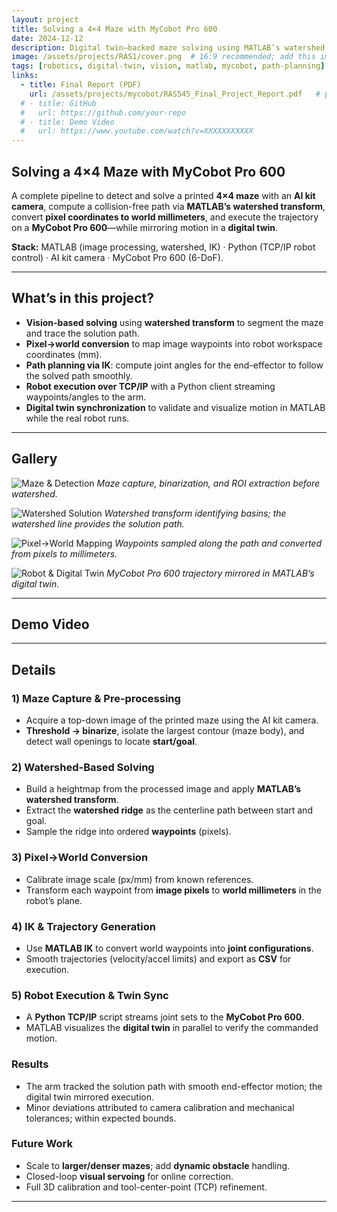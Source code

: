 ```yaml
---
layout: project
title: Solving a 4×4 Maze with MyCobot Pro 600
date: 2024-12-12
description: Digital twin–backed maze solving using MATLAB’s watershed transform, pixel→world conversion, IK path planning, and TCP control of a MyCobot Pro 600.
image: /assets/projects/RAS1/cover.png  # 16:9 recommended; add this image to your repo
tags: [robotics, digital-twin, vision, matlab, mycobot, path-planning]
links:
  - title: Final Report (PDF)
    url: /assets/projects/mycobot/RAS545_Final_Project_Report.pdf   # place the PDF here in your repo
  # - title: GitHub
  #   url: https://github.com/your-repo
  # - title: Demo Video
  #   url: https://www.youtube.com/watch?v=XXXXXXXXXXX
---
```


## Solving a 4×4 Maze with MyCobot Pro 600
A complete pipeline to detect and solve a printed **4×4 maze** with an **AI kit camera**, compute a collision-free path via **MATLAB’s watershed transform**, convert **pixel coordinates to world millimeters**, and execute the trajectory on a **MyCobot Pro 600**—while mirroring motion in a **digital twin**.  

**Stack:** MATLAB (image processing, watershed, IK) · Python (TCP/IP robot control) · AI kit camera · MyCobot Pro 600 (6-DoF).

---

## What’s in this project?
- **Vision-based solving** using **watershed transform** to segment the maze and trace the solution path.
- **Pixel→world conversion** to map image waypoints into robot workspace coordinates (mm).
- **Path planning via IK**: compute joint angles for the end-effector to follow the solved path smoothly.
- **Robot execution over TCP/IP** with a Python client streaming waypoints/angles to the arm.
- **Digital twin synchronization** to validate and visualize motion in MATLAB while the real robot runs.

---

## Gallery

<!-- Replace image paths with your captures (keep ~16:9 for neat cards) -->
![Maze & Detection](/assets/projects/mycobot/maze-detect.png)
*Maze capture, binarization, and ROI extraction before watershed.*

![Watershed Solution](/assets/projects/mycobot/watershed-path.png)
*Watershed transform identifying basins; the watershed line provides the solution path.*

![Pixel→World Mapping](/assets/projects/mycobot/pixel-world.png)
*Waypoints sampled along the path and converted from pixels to millimeters.*

![Robot & Digital Twin](/assets/projects/mycobot/digital-twin.png)
*MyCobot Pro 600 trajectory mirrored in MATLAB’s digital twin.*

---

## Demo Video
<!-- Uncomment and paste your YouTube VIDEO_ID -->
<!--
<div class="video-wrap">
  <iframe
    src="https://www.youtube.com/embed/VIDEO_ID"
    title="Maze Solving with MyCobot Pro 600"
    frameborder="0"
    allowfullscreen>
  </iframe>
</div>
-->

---

## Details

### 1) Maze Capture & Pre-processing
- Acquire a top-down image of the printed maze using the AI kit camera.  
- **Threshold → binarize**, isolate the largest contour (maze body), and detect wall openings to locate **start/goal**.

### 2) Watershed-Based Solving
- Build a heightmap from the processed image and apply **MATLAB’s watershed transform**.  
- Extract the **watershed ridge** as the centerline path between start and goal.  
- Sample the ridge into ordered **waypoints** (pixels).

### 3) Pixel→World Conversion
- Calibrate image scale (px/mm) from known references.  
- Transform each waypoint from **image pixels** to **world millimeters** in the robot’s plane.

### 4) IK & Trajectory Generation
- Use **MATLAB IK** to convert world waypoints into **joint configurations**.  
- Smooth trajectories (velocity/accel limits) and export as **CSV** for execution.

### 5) Robot Execution & Twin Sync
- A **Python TCP/IP** script streams joint sets to the **MyCobot Pro 600**.  
- MATLAB visualizes the **digital twin** in parallel to verify the commanded motion.

### Results
- The arm tracked the solution path with smooth end-effector motion; the digital twin mirrored execution.
- Minor deviations attributed to camera calibration and mechanical tolerances; within expected bounds.

### Future Work
- Scale to **larger/denser mazes**; add **dynamic obstacle** handling.  
- Closed-loop **visual servoing** for online correction.  
- Full 3D calibration and tool-center-point (TCP) refinement.

---

